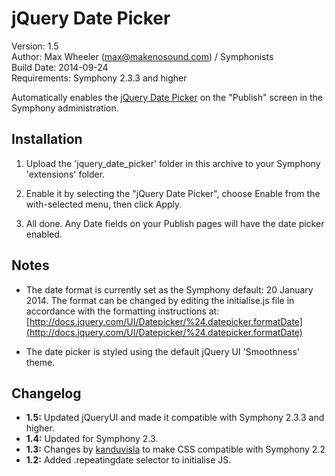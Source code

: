 # jQuery Date Picker #

Version: 1.5  
Author: Max Wheeler (max@makenosound.com) / Symphonists  
Build Date: 2014-09-24  
Requirements: Symphony 2.3.3 and higher

Automatically enables the [jQuery Date Picker](http://docs.jquery.com/UI/Datepicker) on the "Publish" screen in the Symphony administration.

## Installation ##

1. Upload the 'jquery_date_picker' folder in this archive to your Symphony 'extensions' folder.

2. Enable it by selecting the "jQuery Date Picker", choose Enable from the with-selected menu, then click Apply.

3. All done. Any Date fields on your Publish pages will have the date picker enabled.

## Notes

* The date format is currently set as the Symphony default: 20 January 2014. The format can be changed by editing the initialise.js file in accordance with the formatting instructions at: [http://docs.jquery.com/UI/Datepicker/%24.datepicker.formatDate](http://docs.jquery.com/UI/Datepicker/%24.datepicker.formatDate)

* The date picker is styled using the default jQuery UI 'Smoothness' theme.

## Changelog ##
- **1.5:** Updated jQueryUI and made it compatible with Symphony 2.3.3 and higher. 
- **1.4:** Updated for Symphony 2.3.
- **1.3:** Changes by [kanduvisla](http://github.com/kanduvisla/) to make CSS compatible with Symphony 2.2
- **1.2:** Added .repeatingdate selector to initialise JS.
